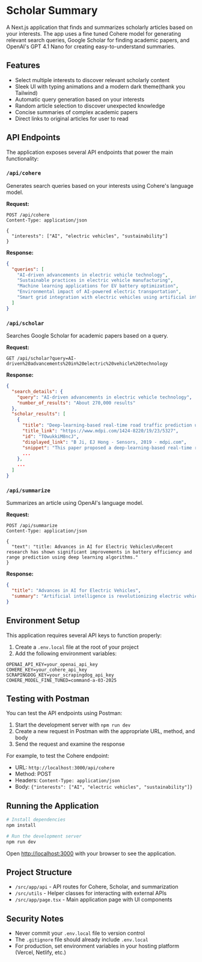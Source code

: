 # Scholar Summary

A Next.js application that finds and summarizes scholarly articles based on your interests. The app uses a fine tuned Cohere model for generating relevant search queries, Google Scholar for finding academic papers, and OpenAI's GPT 4.1 Nano for creating easy-to-understand summaries.

## Features

- Select multiple interests to discover relevant scholarly content
- Sleek UI with typing animations and a modern dark theme(thank you Tailwind)
- Automatic query generation based on your interests
- Random article selection to discover unexpected knowledge
- Concise summaries of complex academic papers
- Direct links to original articles for user to read

## API Endpoints

The application exposes several API endpoints that power the main functionality:

### `/api/cohere`

Generates search queries based on your interests using Cohere's language model.

**Request:**
```http
POST /api/cohere
Content-Type: application/json

{
  "interests": ["AI", "electric vehicles", "sustainability"]
}
```

**Response:**
```json
{
  "queries": [
    "AI-driven advancements in electric vehicle technology",
    "Sustainable practices in electric vehicle manufacturing",
    "Machine learning applications for EV battery optimization",
    "Environmental impact of AI-powered electric transportation",
    "Smart grid integration with electric vehicles using artificial intelligence"
  ]
}
```

### `/api/scholar`

Searches Google Scholar for academic papers based on a query.

**Request:**
```http
GET /api/scholar?query=AI-driven%20advancements%20in%20electric%20vehicle%20technology
```

**Response:**
```json
{
  "search_details": {
    "query": "AI-driven advancements in electric vehicle technology",
    "number_of_results": "About 270,000 results"
  },
  "scholar_results": [
    {
      "title": "Deep-learning-based real-time road traffic prediction using long-term evolution access data",
      "title_link": "https://www.mdpi.com/1424-8220/19/23/5327",
      "id": "TOwukkiM8ncJ",
      "displayed_link": "B Ji, EJ Hong - Sensors, 2019 - mdpi.com",
      "snippet": "This paper proposed a deep-learning-based real-time road traffic prediction method using LTE access data between drivers and base stations...",
      ...
    },
    ...
  ]
}
```

### `/api/summarize`

Summarizes an article using OpenAI's language model.

**Request:**
```http
POST /api/summarize
Content-Type: application/json

{
  "text": "title: Advances in AI for Electric Vehicles\nRecent research has shown significant improvements in battery efficiency and range prediction using deep learning algorithms."
}
```

**Response:**
```json
{
  "title": "Advances in AI for Electric Vehicles",
  "summary": "Artificial intelligence is revolutionizing electric vehicle technology, particularly in battery management. Recent research demonstrates how deep learning algorithms can significantly improve predictions of battery efficiency and driving range. These AI systems analyze patterns in usage data to optimize performance and extend battery life, addressing one of the key concerns for EV adoption."
}
```

## Environment Setup

This application requires several API keys to function properly:

1. Create a `.env.local` file at the root of your project
2. Add the following environment variables:

```
OPENAI_API_KEY=your_openai_api_key
COHERE_KEY=your_cohere_api_key
SCRAPINGDOG_KEY=your_scrapingdog_api_key
COHERE_MODEL_FINE_TUNED=command-a-03-2025
```

## Testing with Postman

You can test the API endpoints using Postman:

1. Start the development server with `npm run dev`
2. Create a new request in Postman with the appropriate URL, method, and body
3. Send the request and examine the response

For example, to test the Cohere endpoint:
- URL: `http://localhost:3000/api/cohere`
- Method: POST
- Headers: `Content-Type: application/json`
- Body: `{"interests": ["AI", "electric vehicles", "sustainability"]}`

## Running the Application

```bash
# Install dependencies
npm install

# Run the development server
npm run dev
```

Open [http://localhost:3000](http://localhost:3000) with your browser to see the application.

## Project Structure

- `/src/app/api` - API routes for Cohere, Scholar, and summarization
- `/src/utils` - Helper classes for interacting with external APIs
- `/src/app/page.tsx` - Main application page with UI components

## Security Notes

- Never commit your `.env.local` file to version control
- The `.gitignore` file should already include `.env.local`
- For production, set environment variables in your hosting platform (Vercel, Netlify, etc.)
